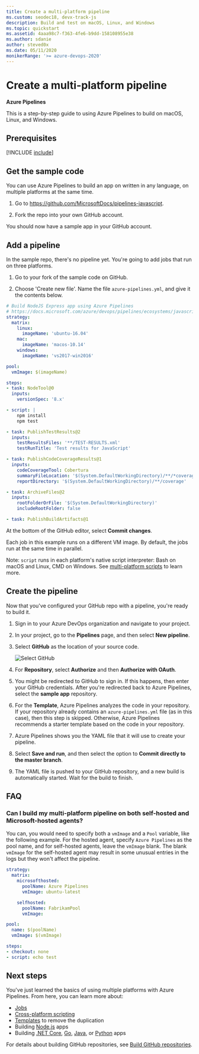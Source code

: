 ```yaml
---
title: Create a multi-platform pipeline
ms.custom: seodec18, devx-track-js
description: Build and test on macOS, Linux, and Windows
ms.topic: quickstart
ms.assetid: 4aaa98c7-f363-4fe6-b9dd-158108955e38
ms.author: sdanie
author: steved0x
ms.date: 05/11/2020
monikerRange: '>= azure-devops-2020'
---
```


# Create a multi-platform pipeline

**Azure Pipelines**

This is a step-by-step guide to using Azure Pipelines to build on macOS, Linux, and Windows.

## Prerequisites

[!INCLUDE [include](includes/prerequisites.md)]

## Get the sample code

You can use Azure Pipelines to build an app on written in any language, on multiple platforms at the same time.

1. Go to https://github.com/MicrosoftDocs/pipelines-javascript.

1. Fork the repo into your own GitHub account.

You should now have a sample app in your GitHub account.

## Add a pipeline

In the sample repo, there's no pipeline yet.
You're going to add jobs that run on three platforms.

1. Go to your fork of the sample code on GitHub.

1. Choose 'Create new file'. Name the file `azure-pipelines.yml`, and give it the contents below.

```yaml
# Build NodeJS Express app using Azure Pipelines
# https://docs.microsoft.com/azure/devops/pipelines/ecosystems/javascript?view=azure-devops
strategy:
  matrix:
    linux:
      imageName: 'ubuntu-16.04'
    mac:
      imageName: 'macos-10.14'
    windows:
      imageName: 'vs2017-win2016'

pool:
  vmImage: $(imageName)

steps:
- task: NodeTool@0
  inputs:
    versionSpec: '8.x'

- script: |
    npm install
    npm test

- task: PublishTestResults@2
  inputs:
    testResultsFiles: '**/TEST-RESULTS.xml'
    testRunTitle: 'Test results for JavaScript'

- task: PublishCodeCoverageResults@1
  inputs: 
    codeCoverageTool: Cobertura
    summaryFileLocation: '$(System.DefaultWorkingDirectory)/**/*coverage.xml'
    reportDirectory: '$(System.DefaultWorkingDirectory)/**/coverage'

- task: ArchiveFiles@2
  inputs:
    rootFolderOrFile: '$(System.DefaultWorkingDirectory)'
    includeRootFolder: false

- task: PublishBuildArtifacts@1
```

At the bottom of the GitHub editor, select **Commit changes**.

Each job in this example runs on a different VM image.
By default, the jobs run at the same time in parallel.

Note: `script` runs in each platform's native script interpreter: Bash on macOS and Linux, CMD on Windows.
See [multi-platform scripts](scripts/cross-platform-scripting.md) to learn more.

## Create the pipeline

Now that you've configured your GitHub repo with a pipeline, you're ready to build it.

1. Sign in to your Azure DevOps organization and navigate to your project.

1. In your project, go to the **Pipelines** page, and then select **New pipeline**.

1. Select **GitHub** as the location of your source code.

   ![Select GitHub](media/get-started-yaml/new-pipeline.png)

1. For **Repository**, select **Authorize** and then **Authorize with OAuth**. 

1. You might be redirected to GitHub to sign in. If this happens, then enter your GitHub credentials. After you're redirected back to Azure Pipelines, select the **sample app** repository.

1. For the **Template**, Azure Pipelines analyzes the code in your repository. If your repository already contains an `azure-pipelines.yml` file (as in this case), then this step is skipped. Otherwise, Azure Pipelines recommends a starter template based on the code in your repository.

1. Azure Pipelines shows you the YAML file that it will use to create your pipeline.

1. Select **Save and run**, and then select the option to **Commit directly to the master branch**.

1. The YAML file is pushed to your GitHub repository, and a new build is automatically started. Wait for the build to finish.

## FAQ

### Can I build my multi-platform pipeline on both self-hosted and Microsoft-hosted agents?

You can, you would need to specify both a `vmImage` and a `Pool` variable, like the following example. For the hosted agent, specify `Azure Pipelines` as the pool name, and for self-hosted agents, leave the `vmImage` blank. The blank `vmImage` for the self-hosted agent may result in some unusual entries in the logs but they won't affect the pipeline.

```yml
strategy:
  matrix:
    microsofthosted:
      poolName: Azure Pipelines
      vmImage: ubuntu-latest

    selfhosted:
      poolName: FabrikamPool
      vmImage:

pool:
  name: $(poolName)
  vmImage: $(vmImage)

steps:
- checkout: none
- script: echo test
```

## Next steps

You've just learned the basics of using multiple platforms with Azure Pipelines. From here, you can learn more about:

* [Jobs](process/phases.md?tabs=yaml)
* [Cross-platform scripting](scripts/cross-platform-scripting.md)
* [Templates](process/templates.md) to remove the duplication
* Building [Node.js](ecosystems/javascript.md) apps
* Building [.NET Core](ecosystems/dotnet-core.md), [Go](ecosystems/go.md), [Java](ecosystems/java.md), or [Python](ecosystems/python.md) apps

For details about building GitHub repositories, see [Build GitHub repositories](repos/github.md).
